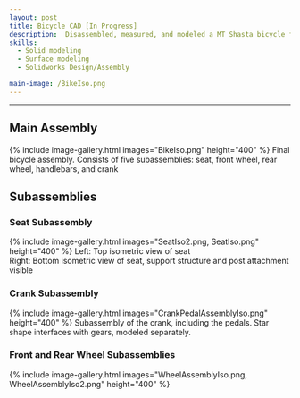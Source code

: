 ```yaml
---
layout: post
title: Bicycle CAD [In Progress]
description:  Disassembled, measured, and modeled a MT Shasta bicycle for a class project as a team of 2. Main role on the project included final assembly, modeling of crank and pedals, both wheels and the seat.
skills: 
  - Solid modeling
  - Surface modeling
  - Solidworks Design/Assembly

main-image: /BikeIso.png
---
```


---
## Main Assembly
{% include image-gallery.html images="BikeIso.png" height="400" %}
Final bicycle assembly. Consists of five subassemblies: seat, front wheel, rear wheel, handlebars, and crank

## Subassemblies
### Seat Subassembly
{% include image-gallery.html images="SeatIso2.png, SeatIso.png" height="400" %}
Left: Top isometric view of seat <br>
Right: Bottom isometric view of seat, support structure and post attachment visible

### Crank Subassembly
{% include image-gallery.html images="CrankPedalAssemblyIso.png" height="400" %}
Subassembly of the crank, including the pedals. Star shape interfaces with gears, modeled separately.

### Front and Rear Wheel Subassemblies
{% include image-gallery.html images="WheelAssemblyIso.png, WheelAssemblyIso2.png" height="400" %}
